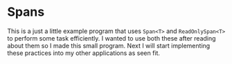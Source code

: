 # Spans

This is a just a little example program that uses `Span<T>` and `ReadOnlySpan<T>` to perform some task efficiently.
I wanted to use both these after reading about them so I made this small program. Next I will start implementing these
practices into my other applications as seen fit.
